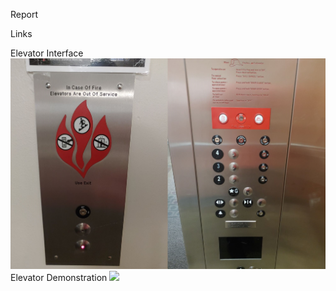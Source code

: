 Report



Links



Elevator Interface
![](ElevatorPanel.jpg)
Elevator Demonstration
![](ElevatorExample.gif)
